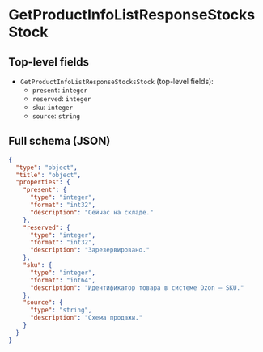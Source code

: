 # GetProductInfoListResponseStocksStock

## Top-level fields
- `GetProductInfoListResponseStocksStock` (top-level fields):
  - `present`: `integer`
  - `reserved`: `integer`
  - `sku`: `integer`
  - `source`: `string`

## Full schema (JSON)
```json
{
  "type": "object",
  "title": "object",
  "properties": {
    "present": {
      "type": "integer",
      "format": "int32",
      "description": "Сейчас на складе."
    },
    "reserved": {
      "type": "integer",
      "format": "int32",
      "description": "Зарезервировано."
    },
    "sku": {
      "type": "integer",
      "format": "int64",
      "description": "Идентификатор товара в системе Ozon — SKU."
    },
    "source": {
      "type": "string",
      "description": "Схема продажи."
    }
  }
}
```
